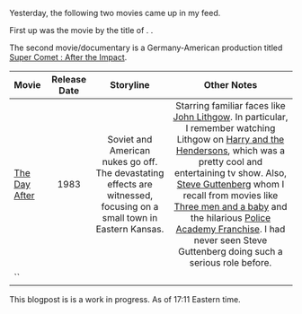 Yesterday, the following two movies came up in my feed. 

First up was the movie by the title of . . 

The second movie/documentary is a Germany-American production titled [Super Comet : After the Impact](https://www.imdb.com/title/tt1273815/).

|  Movie  | Release Date  | Storyline | Other Notes | 
| :------------- | :-------------: | :-------------: | :-------------: |
| [The Day After](https://www.imdb.com/title/tt0085404/) |1983| Soviet and American nukes go off. The devastating effects are witnessed, focusing on a small town in Eastern Kansas. | Starring familiar faces like [John Lithgow](https://www.imdb.com/name/nm0001475/). In particular, I remember watching Lithgow on [Harry and the Hendersons](https://www.imdb.com/title/tt0093148/), which was a pretty cool and entertaining tv show. Also, [Steve Guttenberg](https://www.imdb.com/name/nm0000430/?ref_=tt_cl_t3) whom I recall from movies like [Three men and a baby](https://www.imdb.com/title/tt0094137/?ref_=nm_knf_t1) and the hilarious [Police Academy Franchise](https://en.wikipedia.org/wiki/Police_Academy_(franchise)). I had never seen Steve Guttenberg doing such a serious role before. | 
| `` || | |

This blogpost is is a work in progress. As of 17:11 Eastern time. 
